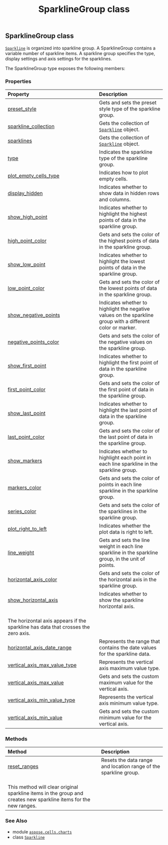 ﻿---
title: SparklineGroup class
second_title: Aspose.Cells for Python via .NET API References
description: 
type: docs
weight: 290
url: /aspose.cells.charts/sparklinegroup/
is_root: false
---

## SparklineGroup class

[`Sparkline`](/cells/python-net/aspose.cells.charts/sparkline) is organized into sparkline group. A SparklineGroup contains a variable number of sparkline items.
A sparkline group specifies the type, display settings and axis settings for the sparklines.



The SparklineGroup type exposes the following members:

### Properties
| Property | Description |
| :- | :- |
| [preset_style](/cells/python-net/aspose.cells.charts/sparklinegroup/preset_style) | Gets and sets the preset style type of the sparkline group. |
| [sparkline_collection](/cells/python-net/aspose.cells.charts/sparklinegroup/sparkline_collection) | Gets the collection of [`Sparkline`](/cells/python-net/aspose.cells.charts/sparkline) object. |
| [sparklines](/cells/python-net/aspose.cells.charts/sparklinegroup/sparklines) | Gets the collection of [`Sparkline`](/cells/python-net/aspose.cells.charts/sparkline) object. |
| [type](/cells/python-net/aspose.cells.charts/sparklinegroup/type) | Indicates the sparkline type of the sparkline group. |
| [plot_empty_cells_type](/cells/python-net/aspose.cells.charts/sparklinegroup/plot_empty_cells_type) | Indicates how to plot empty cells. |
| [display_hidden](/cells/python-net/aspose.cells.charts/sparklinegroup/display_hidden) | Indicates whether to show data in hidden rows and columns. |
| [show_high_point](/cells/python-net/aspose.cells.charts/sparklinegroup/show_high_point) | Indicates whether to highlight the highest points of data in the sparkline group. |
| [high_point_color](/cells/python-net/aspose.cells.charts/sparklinegroup/high_point_color) | Gets and sets the color of the highest points of data in the sparkline group. |
| [show_low_point](/cells/python-net/aspose.cells.charts/sparklinegroup/show_low_point) | Indicates whether to highlight the lowest points of data in the sparkline group. |
| [low_point_color](/cells/python-net/aspose.cells.charts/sparklinegroup/low_point_color) | Gets and sets the color of the lowest points of data in the sparkline group. |
| [show_negative_points](/cells/python-net/aspose.cells.charts/sparklinegroup/show_negative_points) | Indicates whether to highlight the negative values on the sparkline group with a different color or marker. |
| [negative_points_color](/cells/python-net/aspose.cells.charts/sparklinegroup/negative_points_color) | Gets and sets the color of the negative values on the sparkline group. |
| [show_first_point](/cells/python-net/aspose.cells.charts/sparklinegroup/show_first_point) | Indicates whether to highlight the first point of data in the sparkline group. |
| [first_point_color](/cells/python-net/aspose.cells.charts/sparklinegroup/first_point_color) | Gets and sets the color of the first point of data in the sparkline group. |
| [show_last_point](/cells/python-net/aspose.cells.charts/sparklinegroup/show_last_point) | Indicates whether to highlight the last point of data in the sparkline group. |
| [last_point_color](/cells/python-net/aspose.cells.charts/sparklinegroup/last_point_color) | Gets and sets the color of the last point of data in the sparkline group. |
| [show_markers](/cells/python-net/aspose.cells.charts/sparklinegroup/show_markers) | Indicates whether to highlight each point in each line sparkline in the sparkline group. |
| [markers_color](/cells/python-net/aspose.cells.charts/sparklinegroup/markers_color) | Gets and sets the color of points in each line sparkline in the sparkline group. |
| [series_color](/cells/python-net/aspose.cells.charts/sparklinegroup/series_color) | Gets and sets the color of the sparklines in the sparkline group. |
| [plot_right_to_left](/cells/python-net/aspose.cells.charts/sparklinegroup/plot_right_to_left) | Indicates whether the plot data is right to left. |
| [line_weight](/cells/python-net/aspose.cells.charts/sparklinegroup/line_weight) | Gets and sets the line weight in each line sparkline in the sparkline group, in the unit of points. |
| [horizontal_axis_color](/cells/python-net/aspose.cells.charts/sparklinegroup/horizontal_axis_color) | Gets and sets the color of the horizontal axis in the sparkline group. |
| [show_horizontal_axis](/cells/python-net/aspose.cells.charts/sparklinegroup/show_horizontal_axis) | Indicates whether to show the sparkline horizontal axis.<br/>The horizontal axis appears if the sparkline has data that crosses the zero axis. |
| [horizontal_axis_date_range](/cells/python-net/aspose.cells.charts/sparklinegroup/horizontal_axis_date_range) | Represents the range that contains the date values for the sparkline data. |
| [vertical_axis_max_value_type](/cells/python-net/aspose.cells.charts/sparklinegroup/vertical_axis_max_value_type) | Represents the vertical axis maximum value type. |
| [vertical_axis_max_value](/cells/python-net/aspose.cells.charts/sparklinegroup/vertical_axis_max_value) | Gets and sets the custom maximum value for the vertical axis. |
| [vertical_axis_min_value_type](/cells/python-net/aspose.cells.charts/sparklinegroup/vertical_axis_min_value_type) | Represents the vertical axis minimum value type. |
| [vertical_axis_min_value](/cells/python-net/aspose.cells.charts/sparklinegroup/vertical_axis_min_value) | Gets and sets the custom minimum value for the vertical axis. |


### Methods
| Method | Description |
| :- | :- |
| [reset_ranges](/cells/python-net/aspose.cells.charts/sparklinegroup/reset_ranges/#str-bool-aspose.cells.CellArea) | Resets the data range and location range of the sparkline group. <br/>This method will clear original sparkline items in the group and creates new sparkline items for the new ranges. |



### See Also
* module [`aspose.cells.charts`](..)
* class [`Sparkline`](/cells/python-net/aspose.cells.charts/sparkline)

